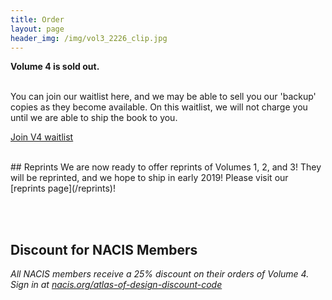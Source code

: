```yaml
---
title: Order
layout: page
header_img: /img/vol3_2226_clip.jpg
---
```


**Volume 4 is sold out.** 

<br>
You can join our waitlist here, and we may be able to sell you our 'backup' copies as they become available. 
On this waitlist, we will not charge you until we are able to ship the book to you. 

<a href="https://shop.trycelery.com/page/5bd1072730e4c3140091a5ce" target="_blank" class="button button-blue">Join V4 waitlist <i class="fa fa-list"></i>
</a>

<br>
## Reprints
 We are now ready to offer reprints of Volumes 1, 2, and 3! They will be reprinted, and we hope to ship in early 2019! Please visit our [reprints page](/reprints)! 
 
 
<br><br>
## Discount for NACIS Members

*All NACIS members receive a 25% discount on their orders of Volume 4. Sign in at <a href="http://nacis.org/atlas-of-design-discount-code" target="_blank"> nacis.org/atlas-of-design-discount-code</a>*


